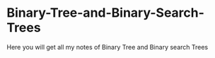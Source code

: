 # Binary-Tree-and-Binary-Search-Trees
Here you will get all my notes of Binary Tree and Binary search Trees
